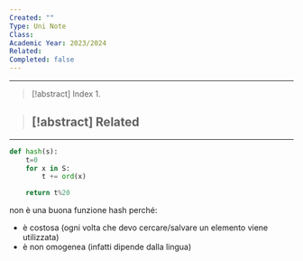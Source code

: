 ```yaml
---
Created: ""
Type: Uni Note
Class: 
Academic Year: 2023/2024
Related: 
Completed: false
---
```

---

>[!abstract] Index
>1. 

>[!abstract] Related
>- 

---

```python
def hash(s): 
	t=0
	for x in S:
		t += ord(x)

	return t%20
```

non è una buona funzione hash perché:
- è costosa (ogni volta che devo cercare/salvare  un elemento viene utilizzata)
- è non omogenea (infatti dipende dalla lingua)

